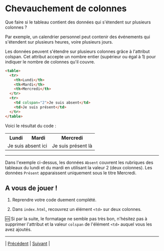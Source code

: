 # Chevauchement de colonnes

Que faire si le tableau contient des données qui s'étendent sur plusieurs colonnes ?

Par exemple, un calendrier personnel peut contenir des événements qui s'étendent sur plusieurs heures, voire plusieurs jours.

Les données peuvent s'étendre sur plusieurs colonnes grâce à l'attribut colspan. Cet attribut accepte un nombre entier (supérieur ou égal à 1) pour indiquer le nombre de colonnes qu'il couvre.

```html
<table>
  <tr>
    <th>Lundi</th>
    <th>Mardi</th>
    <th>Mercredi</th>
  </tr>
  <tr>
    <td colspan="2">Je suis absent</td>
    <td>Je suis présent</td>
  </tr>
</table>
```
Voici le résultat du code :
<table>
  <tr>
    <th>Lundi</th>
    <th>Mardi</th>
    <th>Mercredi</th>
  </tr>
  <tr>
    <td colspan="2">Je suis absent ici</td>
    <td>Je suis présent là</td>
  </tr>
</table>

___
Dans l'exemple ci-dessus, les données `Absent` couvrent les rubriques des tableaux du lundi et du mardi en utilisant la valeur 2 (deux colonnes). Les données `Présent` apparaissent uniquement sous le titre Mercredi.

## A vous de jouer !

1. Reprendre votre code duement complété.

2. Dans `index.html`, recouvrez un élément `<td>` sur deux colonnes.

🆘 Si par la suite, le formatage ne semble pas très bon, n'hésitez pas à supprimer l'attribut et la valeur `colspan` de l'élément `<td>` auquel vous les avez ajoutés.
___

| [Précédent](./5-bordure.md)       | [Suivant](./7-chevauchement-ligne.md)       |
